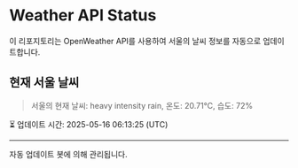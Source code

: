 
# Weather API Status

이 리포지토리는 OpenWeather API를 사용하여 서울의 날씨 정보를 자동으로 업데이트합니다.

## 현재 서울 날씨
> 서울의 현재 날씨: heavy intensity rain, 온도: 20.71°C, 습도: 72%

⏳ 업데이트 시간: 2025-05-16 06:13:25 (UTC)

---
자동 업데이트 봇에 의해 관리됩니다.
